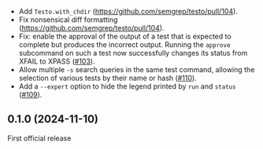 * Add `Testo.with_chdir` (https://github.com/semgrep/testo/pull/104).
* Fix nonsensical diff formatting (https://github.com/semgrep/testo/pull/104).
* Fix: enable the approval of the output of a test that is expected to
  complete but produces the incorrect output. Running the `approve`
  subcommand on such a test now successfully changes its status from
  XFAIL to XPASS ([#103](https://github.com/semgrep/testo/pull/103)).
* Allow multiple `-s` search queries in the same test command,
  allowing the selection of various tests by their name or hash
  ([#110](https://github.com/semgrep/testo/pull/110)).
* Add a `--expert` option to hide the legend printed by `run` and
  `status` ([#109](https://github.com/semgrep/testo/issues/109)).

0.1.0 (2024-11-10)
------------------

First official release
